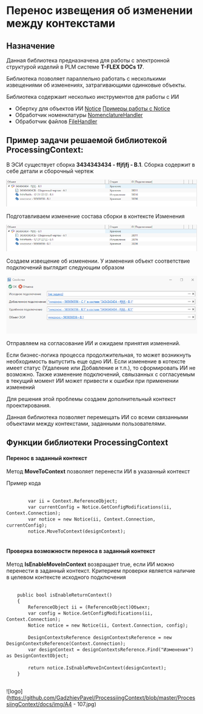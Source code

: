 ﻿# Перенос извещения об изменении между контекстами
## Назначение
Данная библиотека предназначена для работы с электронной структурой изделий в PLM системе **T-FLEX DOCs 17**.

Библиотека позволяет параллельно работать с несколькими извещениями об изменениях, затрагивающими одинковые объекты.

Библиотека содержаит несколько инструментов для работы с ИИ
- Обертку для объектов ИИ [Notice](https://github.com/GadzhievPavel/ProcessiingContext/blob/master/ProcessiingContext/Model/Notice.cs)
[Примеры работы c Notice]() 
- Обработчик номенклатуры [NomenclatureHandler](https://github.com/GadzhievPavel/ProcessiingContext/blob/master/ProcessiingContext/Handler/NomenclatureHandler.cs)
- Обработчик файлов [FileHandler](https://github.com/GadzhievPavel/ProcessiingContext/blob/master/ProcessiingContext/Handler/FileHandler.cs)

## Пример задачи решаемой библиотекой **ProcessingContext**:


В ЭСИ существует сборка __3434343434 - ffjfjfj - B.1__. Сборка содержит в себе детали и сборочный чертеж

![logo](https://github.com/GadzhievPavel/ProcessiingContext/blob/master/ProcessiingContext/docs/img/sourceAssembly.PNG)

Подготавливаем изменение состава сборки в контексте Изменения

![img](https://github.com/GadzhievPavel/ProcessiingContext/blob/master/ProcessiingContext/docs/img/sourceAssembly.PNG)

Создаем извещение об изменении. У изменения объект соответствие подключений выглядит следующим образом

![img1](https://github.com/GadzhievPavel/ProcessiingContext/blob/master/ProcessiingContext/docs/img/match.PNG)

Отправляем на согласование ИИ и ожидаем принятия изменений.

Если бизнес-логика процесса продолжительная, то может возникнуть необходимость выпустить еще одно ИИ. Если изменение в котексте имеет статус (Удаление или Добавление и т.п.), то сформировать ИИ не возможно. Также изменение подключений, свяызанных с согласуемым в текущий момент ИИ может привести к ошибки при применении изменений

Для решения этой проблемы создаем дополнительный контекст проектирования.

Данная библиотека позволяет перемещать ИИ со всеми связанными объектами между контекстами, заданными пользователями.



## Функции библиотеки **ProcessingContext**

#### Перенос в заданный контекст

Метод __MoveToContext__ позволяет перенести ИИ в указанный контекст

Пример кода
<pre>
<code>
        var ii = Context.ReferenceObject;
        var currentConfig = Notice.GetConfigModifications(ii, Context.Connection);
        var notice = new Notice(ii, Context.Connection, currentConfig);
        notice.MoveToContext(designContext);
</code>
</pre>

#### Проверка возможности переноса в заданный контекст

Метод __IsEnableMoveInContext__ возвращает true, если ИИ можно перенести в заданный контекст. Критерием проверки является наличие в целевом контексте исходного подключения

<pre>
<code>
    public bool isEnableReturnContext()
    {
        ReferenceObject ii = (ReferenceObject)Объект;
        var config = Notice.GetConfigModifications(ii, Context.Connection);
        Notice notice = new Notice(ii, Context.Connection, config);

        DesignContextsReference designContextsReference = new DesignContextsReference(Context.Connection);
        var designContext = designContextsReference.Find("Изменения") as DesignContextObject;

        return notice.IsEnableMoveInContext(designContext);
    }
</code>
</pre>

![logo](https://github.com/GadzhievPavel/ProcessiingContext/blob/master/ProcessiingContext/docs/img/A4 - 107.jpg)
